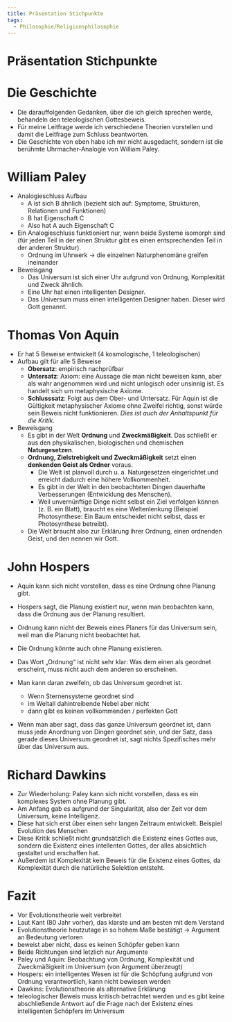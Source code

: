 ```yaml
---
title: Präsentation Stichpunkte
tags:
  - Philosophie/Religionsphilosophie
---
```

# Präsentation Stichpunkte

# Die Geschichte

- Die darauffolgenden Gedanken, über die ich gleich sprechen werde, behandeln den teleologischen Gottesbeweis.
- Für meine Leitfrage werde ich verschiedene Theorien vorstellen und damit die Leitfrage zum Schluss beantworten.
- Die Geschichte von eben habe ich mir nicht ausgedacht, sondern ist die berühmte Uhrmacher-Analogie von William Paley.

# William Paley

- Analogieschluss Aufbau
    - A ist sich B ähnlich (bezieht sich auf: Symptome, Strukturen, Relationen und Funktionen)
    - B hat Eigenschaft C
    - Also hat A auch Eigenschaft C
- Ein Analogieschluss funktioniert nur, wenn beide Systeme isomorph sind (für jeden Teil in der einen Struktur gibt es einen entsprechenden Teil in der anderen Struktur).
    - Ordnung im Uhrwerk → die einzelnen Naturphenomäne greifen ineinander
- Beweisgang
    - Das Universum ist sich einer Uhr aufgrund von Ordnung, Komplexität und Zweck ähnlich.
    - Eine Uhr hat einen intelligenten Designer.
    - Das Universum muss einen intelligenten Designer haben. Dieser wird Gott genannt.

# Thomas Von Aquin

- Er hat 5 Beweise entwickelt (4 kosmologische, 1 teleologischen)
- Aufbau gilt für alle 5 Beweise
    - **Obersatz**: empirisch nachprüfbar
    - **Untersatz**: Axiom: eine Aussage die man nicht beweisen kann, aber als wahr angenommen wird und nicht unlogisch oder unsinnig ist. Es handelt sich um metaphysische Axiome.
    - **Schlusssatz**: Folgt aus dem Ober- und Untersatz. Für Aquin ist die Gültigkeit metaphysischer Axiome ohne Zweifel richtig, sonst würde sein Beweis nicht funktionieren. *Dies ist auch der Anhaltspunkt für die Kritik.*
- Beweisgang
    - Es gibt in der Welt **Ordnung** und **Zweckmäßigkeit**. Das schließt er aus den physikalischen, biologischen und chemischen **Naturgesetzen**.
    - **Ordnung, Zielstrebigkeit und Zweckmäßigkeit** setzt einen **denkenden Geist als Ordner** voraus.
        - Die Welt ist planvoll durch u. a. Naturgesetzen eingerichtet und erreicht dadurch eine höhere Vollkommenheit.
        - Es gibt in der Welt in den beobachteten Dingen dauerhafte Verbesserungen (Entwicklung des Menschen).
        - Weil unvernünftige Dinge nicht selbst ein Ziel verfolgen können (z. B. ein Blatt), braucht es eine Weltenlenkung (Beispiel Photosynthese: Ein Baum entscheidet nicht selbst, dass er Photosynthese betreibt).
    - Die Welt braucht also zur Erklärung ihrer Ordnung, einen ordnenden Geist, und den nennen wir Gott.

# John Hospers

- Aquin kann sich nicht vorstellen, dass es eine Ordnung ohne Planung gibt.
- Hospers sagt, die Planung existiert nur, wenn man beobachten kann, dass die Ordnung aus der Planung resultiert.
- Ordnung kann nicht der Beweis eines Planers für das Universum sein, weil man die Planung nicht beobachtet hat.
- Die Ordnung könnte auch ohne Planung existieren.

- Das Wort „Ordnung“ ist nicht sehr klar: Was dem einen als geordnet erscheint, muss nicht auch dem anderen so erscheinen.
- Man kann daran zweifeln, ob das Universum geordnet ist.
    - Wenn Sternensysteme geordnet sind
    - im Weltall dahintreibende Nebel aber nicht
    - dann gibt es keinen vollkommenden / perfekten Gott
- Wenn man aber sagt, dass das ganze Universum geordnet ist, dann muss jede Anordnung von Dingen geordnet sein, und der Satz, dass gerade dieses Universum geordnet ist, sagt nichts Spezifisches mehr über das Universum aus.

# Richard Dawkins

- Zur Wiederholung: Paley kann sich nicht vorstellen, dass es ein komplexes System ohne Planung gibt.
- Am Anfang gab es aufgrund der Singularität, also der Zeit vor dem Universum, keine Intelligenz.
- Diese hat sich erst über einen sehr langen Zeitraum entwickelt. Beispiel Evolution des Menschen
- Diese Kritik schließt nicht grundsätzlich die Existenz eines Gottes aus, sondern die Existenz eines intellenten Gottes, der alles absichtlich gestaltet und erschaffen hat.
- Außerdem ist Komplexität kein Beweis für die Existenz eines Gottes, da Komplexität durch die natürliche Selektion entsteht.

# Fazit

- Vor Evolutionstheorie weit verbreitet
- Laut Kant (80 Jahr vorher), das klarste und am besten mit dem Verstand
- Evolutionstheorie heutzutage in so hohem Maße bestätigt → Argument an Bedeutung verloren
- beweist aber nicht, dass es keinen Schöpfer geben kann
- Beide Richtungen sind letzlich nur Argumente
- Paley und Aquin: Beobachtung von Ordnung, Komplexität und Zweckmäßigkeit im Universum (von Argument überzeugt)
- Hospers: ein intelligentes Wesen ist für die Schöpfung aufgrund von Ordnung verantwortlich, kann nicht bewiesen werden
- Dawkins: Evolutionstheorie als alternative Erklärung
- teleologischer Beweis muss kritisch betrachtet werden und es gibt keine abschließende Antwort auf die Frage nach der Existenz eines intelligenten Schöpfers im Universum